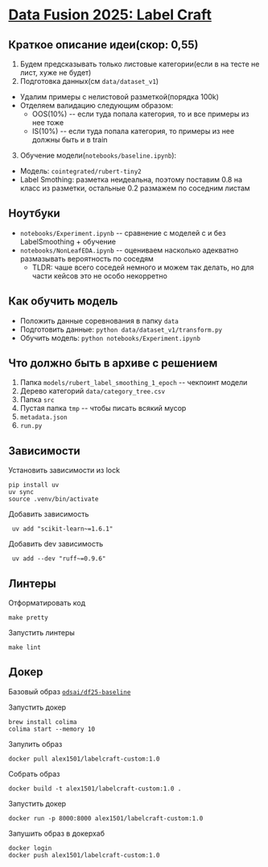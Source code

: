 # [Data Fusion 2025: Label Craft](https://ods.ai/competitions/data-fusion2025-labelcraft)

## Краткое описание идеи(скор: 0,55)

1. Будем предсказывать только листовые категории(если в на тесте не лист, хуже не будет)
2. Подготовка данных(см `data/dataset_v1`)
  - Удалим примеры с нелистовой разметкой(порядка 100k)
  - Отделяем валидацию следующим образом:
    - OOS(10%) -- если туда попала категория, то и все примеры из нее тоже
    - IS(10%) -- если туда попала категория, то примеры из нее должны быть и в train
3. Обучение модели(`notebooks/baseline.ipynb`):
  - Модель: `cointegrated/rubert-tiny2`
  - Label Smothing: разметка неидеальна, поэтому поставим 0.8 на класс из разметки, остальные 0.2 размажем по соседним листам 

## Ноутбуки
- `notebooks/Experiment.ipynb` -- сравнение с моделей с и без LabelSmoothing + обучение
- `notebooks/NonLeafEDA.ipynb` -- оцениваем насколько адекватно размазывать вероятность по соседям
  - TLDR: чаше всего соседей немного и можем так делать, но для части кейсов это не особо некорретно 

## Как обучить модель
- Положить данные соревнования в папку `data`
- Подготовить данные: `python data/dataset_v1/transform.py`
- Обучить модель: `python notebooks/Experiment.ipynb`

## Что должно быть в архиве с решением
1. Папка `models/rubert_label_smoothing_1_epoch` -- чекпоинт модели
2. Дерево категорий `data/category_tree.csv`
3. Папка `src`
4. Пустая папка `tmp` -- чтобы писать всякий мусор
5. `metadata.json`
6. `run.py`

## Зависимости

Установить зависимости из lock
```commandline
pip install uv
uv sync
source .venv/bin/activate
```

Добавить зависимость
```commandline
 uv add "scikit-learn~=1.6.1" 
```
Добавить dev зависимость
```commandline
 uv add --dev "ruff~=0.9.6" 
```

## Линтеры

Отформатировать код
```commandline
make pretty
```

Запустить линтеры
```commandline
make lint
```

## Докер

Базовый образ [`odsai/df25-baseline`](https://hub.docker.com/r/odsai/df25-baseline)

Запустить докер
```commandline
brew install colima
colima start --memory 10
```

Запулить образ
```commandline
docker pull alex1501/labelcraft-custom:1.0
```

Собрать образ
```commandline
docker build -t alex1501/labelcraft-custom:1.0 .
```

Запустить докер
```commandline
docker run -p 8000:8000 alex1501/labelcraft-custom:1.0
```

Запушить образ в докерхаб
```commandline
docker login
docker push alex1501/labelcraft-custom:1.0
```
